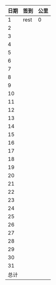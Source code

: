 日期|签到|公里
:---------------|:---------------|:----------------
1|rest|0|
2|||
3|||
4|||
5|||
6|||
7|||
8|||
9|||
10|||
11|||
12|||
13|||
14|||
15|||
16|||
17|||
18|||
19|||
20|||
21|||
22|||
23|||
24|||
25|||
26|||
27|||
28|||
29|||
30|||
31|||
总计|||
